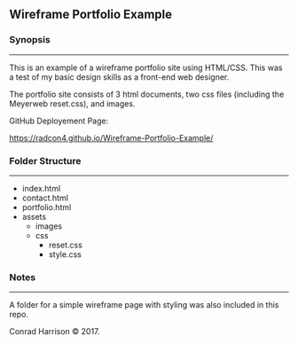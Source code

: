 ## Wireframe Portfolio Example

### Synopsis
***

This is an example of a wireframe portfolio site using HTML/CSS. This was a test of my basic design skills as a front-end web designer. 

The portfolio site consists of 3 html documents, two css files (including the Meyerweb reset.css), and images.

GitHub Deployement Page:

https://radcon4.github.io/Wireframe-Portfolio-Example/

### Folder Structure
***

 * index.html
 * contact.html
 * portfolio.html
 * assets
     * images
     * css
         * reset.css
         * style.css

### Notes
***

A folder for a simple wireframe page with styling was also included in this repo.

Conrad Harrison © 2017. 
